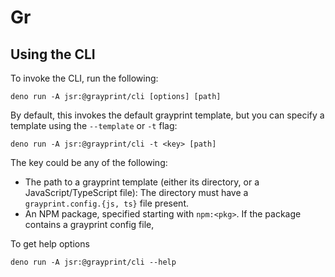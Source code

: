 # Gr

## Using the CLI

To invoke the CLI, run the following:

```
deno run -A jsr:@grayprint/cli [options] [path]
```

By default, this invokes the default grayprint template, but you can specify a
template using the `--template` or `-t` flag:

```
deno run -A jsr:@grayprint/cli -t <key> [path]
```

The key could be any of the following:

- The path to a grayprint template (either its directory, or a
  JavaScript/TypeScript file): The directory must have a
  `grayprint.config.{js, ts}` file present.
- An NPM package, specified starting with `npm:<pkg>`. If the package contains a
  grayprint config file,

To get help options

```
deno run -A jsr:@grayprint/cli --help
```
